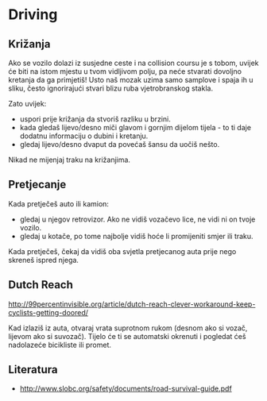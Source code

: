 # Driving

## Križanja

Ako se vozilo dolazi iz susjedne ceste i na collision coursu je s tobom, uvijek će biti na istom mjestu u tvom vidljivom polju, pa neće stvarati dovoljno kretanja da ga primjetiš! Usto naš mozak uzima samo samplove i spaja ih u sliku, često ignorirajući stvari blizu ruba vjetrobranskog stakla.

Zato uvijek:
* uspori prije križanja da stvoriš razliku u brzini.
* kada gledaš lijevo/desno miči glavom i gornjim dijelom tijela - to ti daje dodatnu informaciju o dubini i kretanju.
* gledaj lijevo/desno dvaput da povećaš šansu da uočiš nešto.

Nikad ne mijenjaj traku na križanjima.

## Pretjecanje

Kada pretječeš auto ili kamion:
* gledaj u njegov retrovizor. Ako ne vidiš vozačevo lice, ne vidi ni on tvoje vozilo.
* gledaj u kotače, po tome najbolje vidiš hoće li promijeniti smjer ili traku.

Kada pretječeš, čekaj da vidiš oba svjetla pretjecanog auta prije nego skreneš ispred njega.

## Dutch Reach

http://99percentinvisible.org/article/dutch-reach-clever-workaround-keep-cyclists-getting-doored/

Kad izlaziš iz auta, otvaraj vrata suprotnom rukom (desnom ako si vozač, lijevom ako si suvozač). Tijelo će ti se automatski okrenuti i pogledat ćeš nadolazeće bicikliste ili promet.

## Literatura

* http://www.slobc.org/safety/documents/road-survival-guide.pdf
